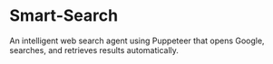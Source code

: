 # Smart-Search
An intelligent web search agent using Puppeteer that opens Google, searches, and retrieves results automatically.
